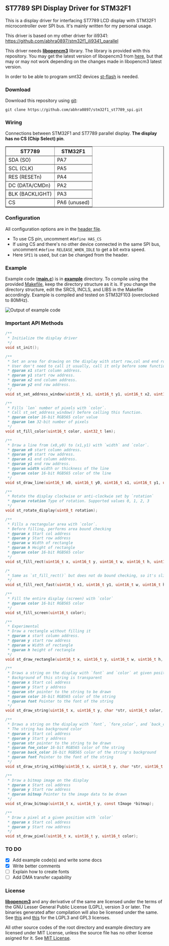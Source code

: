 ## ST7789 SPI Display Driver for STM32F1
This is a display driver for interfacing ST7789 LCD display with STM32F1 microcontroller over SPI bus. It's mainly written for my personal usage.

This driver is based on my other driver for ili9341: https://github.com/abhra0897/stm32f1_ili9341_parallel

This driver needs **[libopencm3](https://github.com/libopencm3/libopencm3.git)** library. The library is provided with this repository. You may get the latest version of libopencm3 from [here](https://github.com/libopencm3/libopencm3.git), but that may or may not work depending on the changes made in libopencm3 latest version.

In order to be able to program smt32 devices [st-flash](https://github.com/stlink-org/stlink/blob/master/doc/man/st-flash.md) is needed.

### Download
Download this repository using [git](https://git-scm.com/):

```
git clone https://github.com/abhra0897/stm32f1_st7789_spi.git
```

### Wiring
Connections between STM32F1 and ST7789 parallel display. **The display has no CS (Chip Select) pin**.
<table border=1>
    <tr>
        <th colspan=1>ST7789</th>
        <th rowspan=1>STM32F1</th>
    </tr>
    <tr>
        <td>SDA (SO)</td>
        <td>PA7</td>
    </tr>
    <tr>
        <td>SCL (CLK)</td>
        <td>PA5</td>
    </tr>
    <tr>
        <td>RES (RESETn)</td>
        <td>PA4</td>
    </tr>
    <tr>
        <td>DC (DATA/CMDn)</td>
        <td>PA2</td>
    </tr>
    <tr>
        <td>BLK (BACKLIGHT)</td>
        <td>PA3</td>
    </tr>
    <tr>
        <td>CS</td>
        <td>PA6 (unused)</td>
    </tr>
</table>

### Configuration
All configuration options are in the [header file](st7789_stm32_spi.h). 
- To use CS pin, uncomment `#define HAS_CS`
- If using CS and there's no other device connected in the same SPI bus, uncomment `#define RELEASE_WHEN_IDLE` to get a bit extra speed.
- Here `SPI1` is used, but can be changed from the header.

### Example
Example code (**[main.c](example/main.c)**) is in **[example](example)** directory. To compile using the provided [Makefile](example/Makefile), keep the directory structure as it is. If you change the directory structure, edit the SRCS, INCLS, and LIBS in the Makefile accordingly.
Example is compiled and tested on STM32F103 (overclocked to 80MHz).

![Output of example code](example/photo/example_output.gif)

### Important API Methods

```C
/**
 * Initialize the display driver
 */
void st_init();

/**
 * Set an area for drawing on the display with start row,col and end row,col.
 * User don't need to call it usually, call it only before some functions who don't call it by default.
 * @param x1 start column address.
 * @param y1 start row address.
 * @param x2 end column address.
 * @param y2 end row address.
 */
void st_set_address_window(uint16_t x1, uint16_t y1, uint16_t x2, uint16_t y2);

/**
 * Fills `len` number of pixels with `color`.
 * Call st_set_address_window() before calling this function.
 * @param color 16-bit RGB565 color value
 * @param len 32-bit number of pixels
 */
void st_fill_color(uint16_t color, uint32_t len);

/**
 * Draw a line from (x0,y0) to (x1,y1) with `width` and `color`.
 * @param x0 start column address.
 * @param y0 start row address.
 * @param x1 end column address.
 * @param y1 end row address.
 * @param width width or thickness of the line
 * @param color 16-bit RGB565 color of the line
 */
void st_draw_line(uint16_t x0, uint16_t y0, uint16_t x1, uint16_t y1, uint8_t width, uint16_t color);

/**
 * Rotate the display clockwise or anti-clockwie set by `rotation`
 * @param rotation Type of rotation. Supported values 0, 1, 2, 3
 */
void st_rotate_display(uint8_t rotation);

/**
 * Fills a rectangular area with `color`.
 * Before filling, performs area bound checking
 * @param x Start col address
 * @param y Start row address
 * @param w Width of rectangle
 * @param h Height of rectangle
 * @param color 16-bit RGB565 color
 */
void st_fill_rect(uint16_t x, uint16_t y, uint16_t w, uint16_t h, uint16_t color);

/*
 * Same as `st_fill_rect()` but does not do bound checking, so it's slightly faster
 */
void st_fill_rect_fast(uint16_t x1, uint16_t y1, uint16_t w, uint16_t h, uint16_t color);

/**
 * Fill the entire display (screen) with `color`
 * @param color 16-bit RGB565 color
 */
void st_fill_screen(uint16_t color);

/**
 * Experimental
 * Draw a rectangle without filling it
 * @param x start column address.
 * @param y start row address
 * @param w Width of rectangle
 * @param h height of rectangle
 */
void st_draw_rectangle(uint16_t x, uint16_t y, uint16_t w, uint16_t h, uint16_t color);

/**
 * Draws a string on the display with `font` and `color` at given position.
 * Background of this string is transparent
 * @param x Start col address
 * @param y Start y address
 * @param str pointer to the string to be drawn
 * @param color 16-bit RGB565 color of the string
 * @param font Pointer to the font of the string
 */
void st_draw_string(uint16_t x, uint16_t y, char *str, uint16_t color, tFont *font);

/**
 * Draws a string on the display with `font`, `fore_color`, and `back_color` at given position.
 * The string has background color
 * @param x Start col address
 * @param y Start y address
 * @param str pointer to the string to be drawn
 * @param foe_color 16-bit RGB565 color of the string
 * @param back_color 16-bit RGB565 color of the string's background
 * @param font Pointer to the font of the string
 */
void st_draw_string_withbg(uint16_t x, uint16_t y, char *str, uint16_t fore_color, uint16_t back_color, tFont *font);

/**
 * Draw a bitmap image on the display
 * @param x Start col address
 * @param y Start row address
 * @param bitmap Pointer to the image data to be drawn
 */
void st_draw_bitmap(uint16_t x, uint16_t y, const tImage *bitmap);

/**
 * Draw a pixel at a given position with `color`
 * @param x Start col address
 * @param y Start row address
 */
void st_draw_pixel(uint16_t x, uint16_t y, uint16_t color);

```
### TO DO

 - [x] Add example code(s) and write some docs
 - [x] Write better comments
 - [ ] Explain how to create fonts
 - [ ] Add DMA transfer capability

### License
**[libopencm3](libopencm3)** and any derivative of the same are licensed under the terms of the GNU Lesser General Public License (LGPL), version 3 or later. The binaries generated after compilation will also be licensed under the same. See [this](libopencm3/COPYING.LGPL3) and [this](libopencm3/COPYING.GPL3) for the LGPL3 and GPL3 licenses.

All other source codes of the root directory and example directory are licensed under MIT License, unless the source file has no other license asigned for it. See [MIT License](LICENSE).
